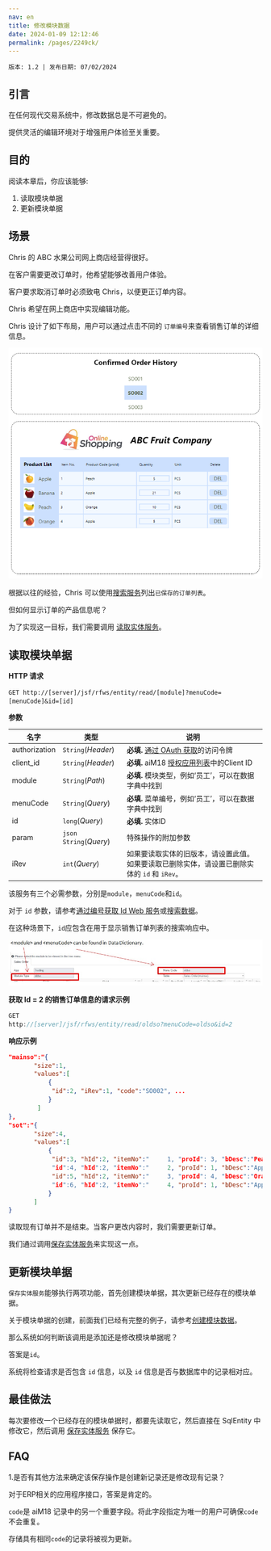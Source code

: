 ```yaml
---
nav: en
title: 修改模块数据
date: 2024-01-09 12:12:46
permalink: /pages/2249ck/
---
```


`版本: 1.2 | 发布日期: 07/02/2024`

## 引言

在任何现代交易系统中，修改数据总是不可避免的。 

提供灵活的编辑环境对于增强用户体验至关重要。

## 目的

阅读本章后，你应该能够:

1. 读取模块单据
2. 更新模块单据

## 场景

Chris 的 ABC 水果公司网上商店经营得很好。

在客户需要更改订单时，他希望能够改善用户体验。 

客户要求取消订单时必须致电 Chris，以便更正订单内容。 

Chris 希望在网上商店中实现编辑功能。

Chris 设计了如下布局，用户可以通过点击不同的 `订单编号`来查看销售订单的详细信息。

![wst18](/assets/wst18.png)

根据以往的经验，Chris 可以使用[搜索服务](/pages/1589cf/)列出`已保存的订单列表`。

但如何显示订单的产品信息呢？

为了实现这一目标，我们需要调用 [读取实体服务](/pages/c79a4a/#read-entity)。

## 读取模块单据

**HTTP 请求**

`GET http://[server]/jsf/rfws/entity/read/[module]?menuCode=[menuCode]&id=[id]`

**参数**

| 名字          | 类型                   | 说明                                                  |
| ------------- | ---------------------- | ------------------------------------------------------------ |
| authorization | `String`(*Header*)     | **必填.** [通过 OAuth 获取](/pages/b24673/)的访问令牌                |
| client_id     | `String`(*Header*)     | **必填.** aiM18 [授权应用列表](/pages/b24673/)中的Client ID           |
| module        | `String`(*Path*)       | **必填.** 模块类型，例如‘员工’，可以在数据字典中找到 |
| menuCode      | `String`(*Query*)      | **必填.** 菜单编号，例如‘员工’，可以在数据字典中找到 |
| id            | `long`(*Query*)        | **必填.** 实体ID                               |
| param         | `json String`(*Query*) | 特殊操作的附加参数                    |
| iRev          | `int`(*Query*)         | 如果要读取实体的旧版本，请设置此值。如果要读取已删除实体，请设置已删除实体的 `id` 和 `iRev`。|

该服务有三个必需参数，分别是`module`，`menuCode`和`id`。

对于 `id` 参数，请参考[通过编号获取 Id Web 服务](/pages/c79a4a/#get-id-by-code-web-service)或[搜索数据](/pages/1589cf/)。

在这种场景下，`id`应包含在用于显示销售订单列表的搜索响应中。

![wst19](/assets/wst19.png)

**获取 Id = 2 的销售订单信息的请求示例**
```java
GET
http://[server]/jsf/rfws/entity/read/oldso?menuCode=oldso&id=2
```

**响应示例**

```json
"mainso":"{
       "size":1,
       "values":[
		   {
			"id":2, "iRev":1, "code":"SO002", ...
		   }
        ]
},
"sot":"{
       "size":4,
       "values":[
		   {
			"id":3, "hId":2, "itemNo":"     1, "proId": 3, "bDesc":"Peach", "qty":5.0, ...
			"id":4, "hId":2, "itemNo":"     2, "proId": 1, "bDesc":"Apple", "qty":21.0, ...
			"id":5, "hId":2, "itemNo":"     3, "proId": 4, "bDesc":"Orange", "qty":10.0, ...
			"id":6, "hId":2, "itemNo":"     4, "proId": 1, "bDesc":"Apple", "qty":5.0, ...
		   }
       ]
}
```

读取现有订单并不是结束。当客户更改内容时，我们需要更新订单。

我们通过调用[保存实体服务](/pages/c79a4a/#save-entity)来实现这一点。

## 更新模块单据

`保存实体服务`能够执行两项功能，首先创建模块单据，其次更新已经存在的模块单据。

关于模块单据的创建，前面我们已经有完整的例子，请参考[创建模块数据](/pages/2680cf/)。

那么系统如何判断该调用是添加还是修改模块单据呢？

答案是`id`。

系统将检查请求是否包含 `id` 信息，以及 `id` 信息是否与数据库中的记录相对应。

## 最佳做法

每次要修改一个已经存在的模块单据时，都要先读取它，然后直接在 SqlEntity 中修改它，然后调用 [保存实体服务](/pages/c79a4a/#save-entity) 保存它。

## FAQ

1.是否有其他方法来确定该保存操作是创建新记录还是修改现有记录？

对于ERP相关的应用程序接口，答案是肯定的。

`code`是 aiM18 记录中的另一个重要字段。将此字段指定为唯一的用户可确保`code`不会重复。

存储具有相同`code`的记录将被视为更新。








